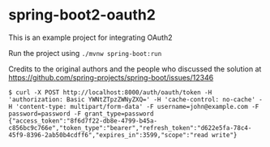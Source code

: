 # spring-boot2-oauth2

This is an example project for integrating OAuth2

Run the project using `./mvnw spring-boot:run`


Credits to the original authors and the people who discussed the solution at 
https://github.com/spring-projects/spring-boot/issues/12346


```shell
$ curl -X POST http://localhost:8000/auth/oauth/token -H 'authorization: Basic YWNtZTpzZWNyZXQ=' -H 'cache-control: no-cache' -H 'content-type: multipart/form-data' -F username=john@example.com -F password=password -F grant_type=password
{"access_token":"8f6d7f22-db8e-4799-b45a-c856bc9c766e","token_type":"bearer","refresh_token":"d622e5fa-78c4-45f9-8396-2ab50b4cdff6","expires_in":3599,"scope":"read write"}
```
